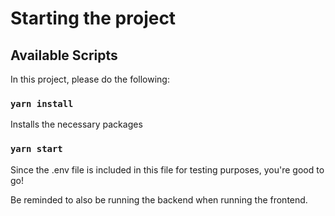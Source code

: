 # Starting the project

## Available Scripts

In this project, please do the following:

### `yarn install`

Installs the necessary packages

### `yarn start`

Since the .env file is included in this file for testing purposes, you're good to go!

Be reminded to also be running the backend when running the frontend.

